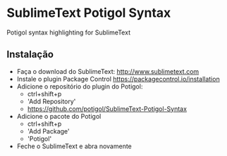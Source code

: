 # SublimeText Potigol Syntax

Potigol syntax highlighting for SublimeText

## Instalação
 - Faça o download do SublimeText: http://www.sublimetext.com
 - Instale o plugin Package Control https://packagecontrol.io/installation
 - Adicione o repositório do plugin do Potigol:
   - ctrl+shift+p
   - 'Add Repository'
   - https://github.com/potigol/SublimeText-Potigol-Syntax
 - Adicione o pacote do Potigol
   - ctrl+shift+p
   - 'Add Package'
   - 'Potigol'
 - Feche o SublimeText e abra novamente
